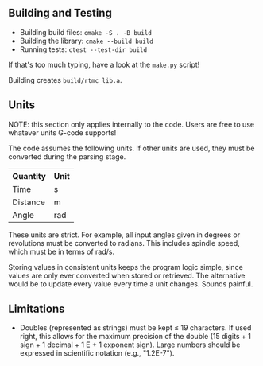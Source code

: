 ## Building and Testing
* Building build files: `cmake -S . -B build`
* Building the library: `cmake --build build`
* Running tests: `ctest --test-dir build`

If that's too much typing, have a look at the `make.py` script!

Building creates `build/rtmc_lib.a`.

## Units
NOTE: this section only applies internally to the code. Users are free to use
whatever units G-code supports!

The code assumes the following units. If other units are used, they must be
converted during the parsing stage.
<table>
    <tr>
        <th>Quantity</th>
        <th>Unit</th>
    </tr>
    <tr>
        <td>Time</td>
        <td>s</td>
    </tr>
    <tr>
        <td>Distance</td>
        <td>m</td>
    </tr>
    <tr>
        <td>Angle</td>
        <td>rad</td>
    </tr>
</table>

These units are strict. For example, all input angles given in degrees or
revolutions must be converted to radians. This includes spindle speed, which
must be in terms of rad/s.

Storing values in consistent units keeps the program logic simple, since
values are only ever converted when stored or retrieved. The alternative would
be to update every value every time a unit changes. Sounds painful. 

## Limitations
* Doubles (represented as strings) must be kept ≤ 19 characters. If used
right, this allows for the maximum precision of the double (15 digits +
1 sign + 1 decimal + 1 E + 1 exponent sign). Large numbers should be expressed in scientific notation (e.g., "1.2E-7").
